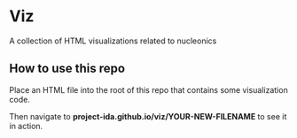 # Viz
A collection of HTML visualizations related to nucleonics

## How to use this repo

Place an HTML file into the root of this repo that contains some visualization code. 

Then navigate to **project-ida.github.io/viz/YOUR-NEW-FILENAME** to see it in action.

